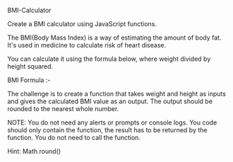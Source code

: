   BMI-Calculator

Create a BMI calculator using JavaScript functions.

The BMI(Body Mass Index) is a way of estimating the amount of body fat. It's used in medicine to calculate risk of heart disease.

You can calculate it using the formula below, where weight divided by height squared.


BMI Formula :-

The challenge is to create a function that takes weight and height as inputs and gives the calculated BMI value as an output. The output should be rounded to the nearest whole number.

NOTE: You do not need any alerts or prompts or console logs. You code should only contain the function, the result has to be returned by the function. You do not need to call the function.


Hint: Math.round() 
